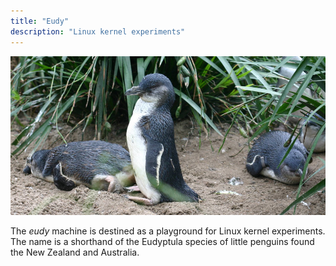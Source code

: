 ```yaml
---
title: "Eudy"
description: "Linux kernel experiments"
---
```


[![Eudy](eudy.jpg)](https://commons.wikimedia.org/w/index.php?curid=5817408)

The *eudy* machine is destined as a playground for Linux kernel experiments. The
name is a shorthand of the Eudyptula species of little penguins found the New
Zealand and Australia.
